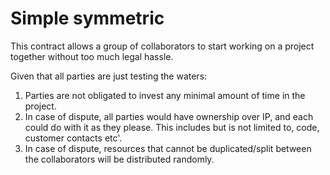 # Simple symmetric

This contract allows a group of collaborators to start working on a project together without too much legal hassle.

Given that all parties are just testing the waters:

1. Parties are not obligated to invest any minimal amount of time in the project.
1. In case of dispute, all parties would have ownership over IP, and each could do with it as they please. This includes but is not limited to, code, customer contacts etc'.
1. In case of dispute, resources that cannot be duplicated/split between the collaborators will be distributed randomly.
